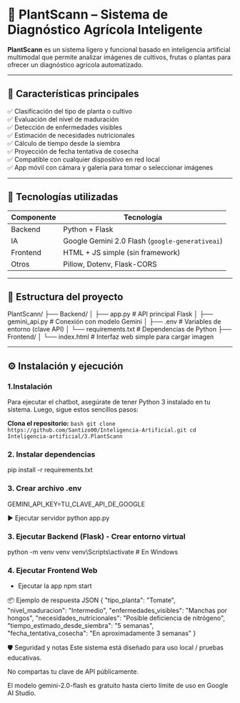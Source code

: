 # 🌿 PlantScann – Sistema de Diagnóstico Agrícola Inteligente

**PlantScann** es un sistema ligero y funcional basado en inteligencia artificial multimodal que permite analizar imágenes de cultivos, frutas o plantas para ofrecer un diagnóstico agrícola automatizado.

---

## 🚀 Características principales

✅ Clasificación del tipo de planta o cultivo  
✅ Evaluación del nivel de maduración  
✅ Detección de enfermedades visibles  
✅ Estimación de necesidades nutricionales  
✅ Cálculo de tiempo desde la siembra  
✅ Proyección de fecha tentativa de cosecha  
✅ Compatible con cualquier dispositivo en red local  
✅ App móvil con cámara y galería para tomar o seleccionar imágenes  

---

## 🧠 Tecnologías utilizadas

| Componente | Tecnología                                      |
|------------|---------------------------------------------    |
| Backend    | Python + Flask                                  |
| IA         | Google Gemini 2.0 Flash (`google-generativeai`) |
| Frontend   | HTML + JS simple (sin framework)                |
| Otros      | Pillow, Dotenv, Flask-CORS                      |

---

## 📁 Estructura del proyecto

PlantScann/
├── Backend/
│ ├── app.py           # API principal Flask
│ ├── gemini_api.py    # Conexión con modelo Gemini
│ ├── .env             # Variables de entorno (clave API)
│ └── requirements.txt # Dependencias de Python
├── Frontend/
│ └── index.html       # Interfaz web simple para cargar imagen


---

## ⚙️ Instalación y ejecución

### 1.Instalación

Para ejecutar el chatbot, asegúrate de tener Python 3 instalado en tu sistema. Luego, sigue estos sencillos pasos:

  **Clona el repositorio:**
    ```bash
    git clone https://github.com/Santizo00/Inteligencia-Artificial.git
    cd Inteligencia-artificial/3.PlantScann
    ```

### 2. Instalar dependencias

pip install -r requirements.txt

### 3. Crear archivo .env 

GEMINI_API_KEY=TU_CLAVE_API_DE_GOOGLE

▶️ Ejecutar servidor
python app.py


### 3. Ejecutar Backend (Flask) - Crear entorno virtual

python -m venv venv
venv\Scripts\activate  # En Windows

### 4. Ejecutar Frontend Web
- Ejecutar la app
  npm start


📦 Ejemplo de respuesta JSON
{
  "tipo_planta": "Tomate",
  "nivel_maduracion": "Intermedio",
  "enfermedades_visibles": "Manchas por hongos",
  "necesidades_nutricionales": "Posible deficiencia de nitrógeno",
  "tiempo_estimado_desde_siembra": "5 semanas",
  "fecha_tentativa_cosecha": "En aproximadamente 3 semanas"
}


🛡 Seguridad y notas
Este sistema está diseñado para uso local / pruebas educativas.

No compartas tu clave de API públicamente.

El modelo gemini-2.0-flash es gratuito hasta cierto límite de uso en Google AI Studio.
